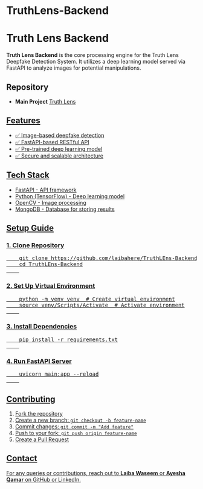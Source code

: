# TruthLens-Backend

<!DOCTYPE html>
<html lang="en">
<head>
    <meta charset="UTF-8">
    <meta name="viewport" content="width=device-width, initial-scale=1.0">
</head>
<body>
    <h1>Truth Lens Backend</h1>
    <p><strong>Truth Lens Backend</strong> is the core processing engine for the Truth Lens Deepfake Detection System. It utilizes a deep learning model served via FastAPI to analyze images for potential manipulations.</p>
    
  <h2>Repository</h2>
    <ul>
        <li><strong>Main Project</strong> <a href="https://github.com/laibahere/Ms-TruthLens">Truth Lens </li>
    </ul>
    
  <h2>Features</h2>
    <ul>
        <li>✅ Image-based deepfake detection</li>
        <li>✅ FastAPI-based RESTful API</li>
        <li>✅ Pre-trained deep learning model</li>
        <li>✅ Secure and scalable architecture</li>
    </ul>
    
  <h2>Tech Stack</h2>
    <ul>
        <li>FastAPI - API framework</li>
        <li>Python (TensorFlow) - Deep learning model</li>
        <li>OpenCV - Image processing</li>
        <li>MongoDB - Database for storing results</li>
    </ul>
    
  <h2>Setup Guide</h2>
    <h3>1. Clone Repository</h3>
    <pre>
    git clone https://github.com/laibahere/TruthLEns-Backend.git
    cd TruthLEns-Backend
    </pre>
    
   <h3>2. Set Up Virtual Environment</h3>
    <pre>
    python -m venv venv  # Create virtual environment
    source venv/Scripts/Activate  # Activate environment
    </pre>
    
  <h3>3. Install Dependencies</h3>
    <pre>
    pip install -r requirements.txt
    </pre>
    
   <h3>4. Run FastAPI Server</h3>
    <pre>
    uvicorn main:app --reload
    </pre>
 
  <h2>Contributing</h2>
    <ol>
        <li>Fork the repository</li>
        <li>Create a new branch: <code>git checkout -b feature-name</code></li>
        <li>Commit changes: <code>git commit -m "Add feature"</code></li>
        <li>Push to your fork: <code>git push origin feature-name</code></li>
        <li>Create a Pull Request</li>
    </ol>
    
  
    
  <h2>Contact</h2>
    <p>For any queries or contributions, reach out to <strong>Laiba Waseem</strong> or <strong>Ayesha Qamar</strong> on GitHub or LinkedIn.</p>
</body>
</html>

